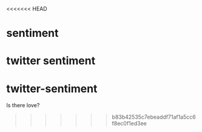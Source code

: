 <<<<<<< HEAD
# sentiment
twitter sentiment
=======
# twitter-sentiment
Is there love?
>>>>>>> b83b42535c7ebeaddf71af1a5cc6f8ec0f1ed3ee
